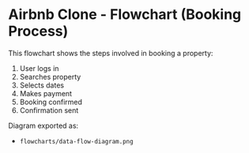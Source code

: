 # Airbnb Clone - Flowchart (Booking Process)

This flowchart shows the steps involved in booking a property:
1. User logs in
2. Searches property
3. Selects dates
4. Makes payment
5. Booking confirmed
6. Confirmation sent

Diagram exported as:
- `flowcharts/data-flow-diagram.png`
